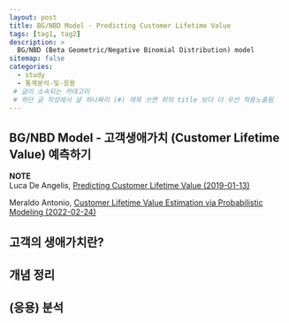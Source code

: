 ```yaml
---
layout: post
title: BG/NBD Model - Predicting Customer Lifetime Value
tags: [tag1, tag2]
description: >
  BG/NBD (Beta Geometric/Negative Binomial Distribution) model
sitemap: false
categories:
  - study
  - 통계분석-및-응용
 # 글이 소속되는 카테고리 
 # 하단 글 작성에서 샾 하나짜리 (#) 제목 쓰면 위의 title 보다 더 우선 적용노출됨 
---
```


## BG/NBD Model - 고객생애가치 (Customer Lifetime Value) 예측하기 

**NOTE**  
Luca De Angelis, <a href="https://towardsdatascience.com/predicting-customer-lifetime-value-with-buy-til-you-die-probabilistic-models-in-python-f5cac78758d9" target = "_blank">Predicting Customer Lifetime Value (2019-01-13)</a>  

Meraldo Antonio, <a href="https://towardsdatascience.com/customer-lifetime-value-estimation-via-probabilistic-modeling-d5111cb52dd" target = "_blank">Customer Lifetime Value Estimation via Probabilistic Modeling (2022-02-24)</a>  

## 고객의 생애가치란?  

## 개념 정리  

## (응용) 분석





